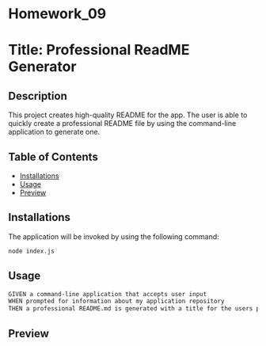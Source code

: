 # Homework_09
# Title: Professional ReadME Generator
## Description
This project creates high-quality README for the app. The user is able to quickly create a professional README file by using the command-line application to generate one.
## Table of Contents
- [Installations](#Installations)
- [Usage](#Usage)
- [Preview](#Preview)

## Installations
The application will be invoked by using the following command:
```zsh
node index.js
```
## Usage
```md
GIVEN a command-line application that accepts user input 
WHEN prompted for information about my application repository
THEN a professional README.md is generated with a title for the users project, description, table of contents, installation section, usage section, contribute section, tests section, license section, and questions section
```
## Preview

